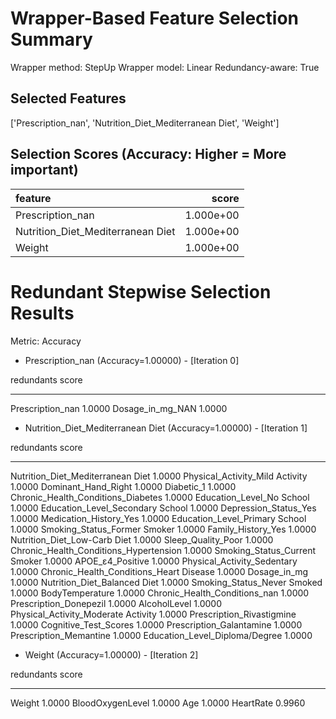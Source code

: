 # Wrapper-Based Feature Selection Summary

Wrapper method:    StepUp
Wrapper model:     Linear
Redundancy-aware:  True

## Selected Features

['Prescription_nan', 'Nutrition_Diet_Mediterranean Diet', 'Weight']

## Selection Scores (Accuracy: Higher = More important)

| feature                           |     score |
|:----------------------------------|----------:|
| Prescription_nan                  | 1.000e+00 |
| Nutrition_Diet_Mediterranean Diet | 1.000e+00 |
| Weight                            | 1.000e+00 |

# Redundant Stepwise Selection Results

Metric: Accuracy

* Prescription_nan (Accuracy=1.00000) - [Iteration   0]

redundants          score
----------------  -------
Prescription_nan   1.0000
Dosage_in_mg_NAN   1.0000

* Nutrition_Diet_Mediterranean Diet (Accuracy=1.00000) - [Iteration   1]

redundants                                 score
---------------------------------------  -------
Nutrition_Diet_Mediterranean Diet         1.0000
Physical_Activity_Mild Activity           1.0000
Dominant_Hand_Right                       1.0000
Diabetic_1                                1.0000
Chronic_Health_Conditions_Diabetes        1.0000
Education_Level_No School                 1.0000
Education_Level_Secondary School          1.0000
Depression_Status_Yes                     1.0000
Medication_History_Yes                    1.0000
Education_Level_Primary School            1.0000
Smoking_Status_Former Smoker              1.0000
Family_History_Yes                        1.0000
Nutrition_Diet_Low-Carb Diet              1.0000
Sleep_Quality_Poor                        1.0000
Chronic_Health_Conditions_Hypertension    1.0000
Smoking_Status_Current Smoker             1.0000
APOE_ε4_Positive                          1.0000
Physical_Activity_Sedentary               1.0000
Chronic_Health_Conditions_Heart Disease   1.0000
Dosage_in_mg                              1.0000
Nutrition_Diet_Balanced Diet              1.0000
Smoking_Status_Never Smoked               1.0000
BodyTemperature                           1.0000
Chronic_Health_Conditions_nan             1.0000
Prescription_Donepezil                    1.0000
AlcoholLevel                              1.0000
Physical_Activity_Moderate Activity       1.0000
Prescription_Rivastigmine                 1.0000
Cognitive_Test_Scores                     1.0000
Prescription_Galantamine                  1.0000
Prescription_Memantine                    1.0000
Education_Level_Diploma/Degree            1.0000

* Weight (Accuracy=1.00000) - [Iteration   2]

redundants          score
----------------  -------
Weight             1.0000
BloodOxygenLevel   1.0000
Age                1.0000
HeartRate          0.9960

